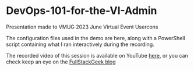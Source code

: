 # DevOps-101-for-the-VI-Admin
Presentation made to VMUG 2023 June Virtual Event Usercons

The configuration files used in the demo are here, along with a PowerShell script containing what I ran interactively during the recording.

The recorded video of this session is available on YouTube [here](https://www.youtube.com/watch?v=vhcxCbWJqBo), or you can check keep an eye on the [FullStackGeek blog](https://www.fullstackgeek.net)
